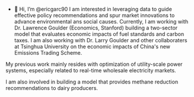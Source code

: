 - 👋 Hi, I’m @ericgarc90
I am interested in leveraging data to guide effective policy recommendations and spur market innovations to advance environmental ans social causes. 
Currently, I am working with Dr. Lawrence Goulder (Economics, Stanford) building a two-sector model that evaluates economic impacts of fuel standards and carbon taxes.
I am also working with Dr. Larry Goulder and other collaboraters at Tsinghua University on the economic impacts of China's new Emissions Trading Scheme.

My previous work mainly resides with optimization of utility-scale power systems, especially related to real-time wholesale electricity markets.

I am also involved in building a model that provides methane reduction recommendations to dairy producers.

<!---
ericgarc90/ericgarc90 is a ✨ special ✨ repository because its `README.md` (this file) appears on your GitHub profile.
You can click the Preview link to take a look at your changes.
--->
